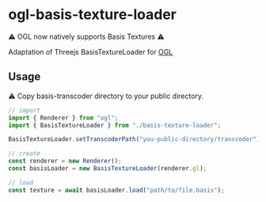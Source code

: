 # ogl-basis-texture-loader

⚠️ OGL now natively supports Basis Textures ⚠️

Adaptation of Threejs BasisTextureLoader for [OGL](https://github.com/oframe/ogl)

## Usage

⚠️ Copy basis-transcoder directory to your public directory.

```javascript
// import
import { Renderer } from "ogl";
import { BasisTextureLoader } from "./basis-texture-loader";

BasisTextureLoader.setTranscoderPath("you-public-directory/transcoder");

// create
const renderer = new Renderer();
const basisLoader = new BasisTextureLoader(renderer.gl);

// load
const texture = await basisLoader.load("path/to/file.basis");
```
